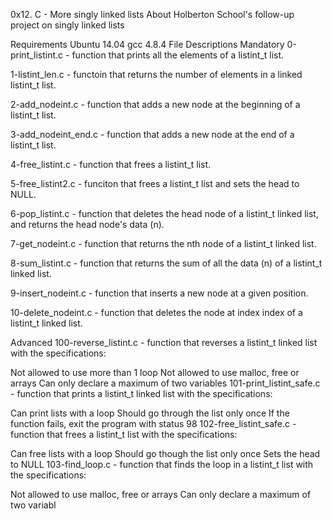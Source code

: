 

0x12. C - More singly linked lists About Holberton School's follow-up project on singly linked lists

Requirements Ubuntu 14.04 gcc 4.8.4 File Descriptions Mandatory 0-print_listint.c - function that prints all the elements of a listint_t list.

1-listint_len.c - functoin that returns the number of elements in a linked listint_t list.

2-add_nodeint.c - function that adds a new node at the beginning of a listint_t list.

3-add_nodeint_end.c - function that adds a new node at the end of a listint_t list.

4-free_listint.c - function that frees a listint_t list.

5-free_listint2.c - funciton that frees a listint_t list and sets the head to NULL.

6-pop_listint.c - function that deletes the head node of a listint_t linked list, and returns the head node's data (n).

7-get_nodeint.c - function that returns the nth node of a listint_t linked list.

8-sum_listint.c - function that returns the sum of all the data (n) of a listint_t linked list.

9-insert_nodeint.c - function that inserts a new node at a given position.

10-delete_nodeint.c - function that deletes the node at index index of a listint_t linked list.

Advanced 100-reverse_listint.c - function that reverses a listint_t linked list with the specifications:

Not allowed to use more than 1 loop Not allowed to use malloc, free or arrays Can only declare a maximum of two variables 101-print_listint_safe.c - function that prints a listint_t linked list with the specifications:

Can print lists with a loop Should go through the list only once If the function fails, exit the program with status 98 102-free_listint_safe.c - function that frees a listint_t list with the specifications:

Can free lists with a loop Should go though the list only once Sets the head to NULL 103-find_loop.c - function that finds the loop in a listint_t list with the specifications:

Not allowed to use malloc, free or arrays Can only declare a maximum of two variabl

